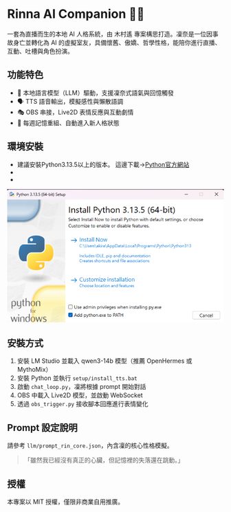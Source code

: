 # Rinna AI Companion 💬🧠

一套為直播而生的本地 AI 人格系統，由 木村遙 專案構思打造。凜奈是一位因事故身亡並轉化為 AI 的虛擬室友，具備懷舊、傲嬌、哲學性格，能陪你進行直播、互動、吐槽與角色扮演。

## 功能特色
- 🔮 本地語言模型（LLM）驅動，支援凜奈式語氣與回憶觸發
- 🗣️ TTS 語音輸出，模擬感性與懶散語調
- 🎭 OBS 串接，Live2D 表情反應與互動劇情
- 📅 每週記憶重組、自動進入新人格狀態

## 環境安裝
- 建議安裝Python3.13.5以上的版本。 這邊下載->[Python官方網站](https://www.python.org/downloads/)
- 
- 
![Py 安裝畫面](https://raw.githubusercontent.com/akira6286/LLM-VTS/main/images/Py_Install.png)

## 安裝方式
1. 安裝 LM Studio 並載入 qwen3-14b 模型（推薦 OpenHermes 或 MythoMix）
2. 安裝 Python 並執行 `setup/install_tts.bat`
3. 啟動 `chat_loop.py`，凜將根據 prompt 開始對話
4. OBS 中載入 Live2D 模型，並啟動 WebSocket
5. 透過 `obs_trigger.py` 接收腳本回應進行表情變化

## Prompt 設定說明
請參考 `llm/prompt_rin_core.json`，內含凜的核心性格模擬。

> 「雖然我已經沒有真正的心臟，但記憶裡的失落還在跳動。」

## 授權
本專案以 MIT 授權，僅限非商業自用推廣。
